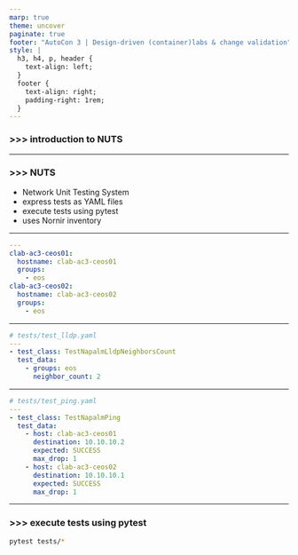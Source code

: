```yaml
---
marp: true
theme: uncover
paginate: true
footer: "AutoCon 3 | Design-driven (container)labs & change validation"
style: |
  h3, h4, p, header {
    text-align: left;
  }
  footer {
    text-align: right;
    padding-right: 1rem;
  }
---
```

<!-- _class: lead invert -->

### >>> introduction to NUTS

---
<!-- _header: introduction to NUTS -->

### >>> NUTS
- Network Unit Testing System
- express tests as YAML files
- execute tests using pytest
- uses Nornir inventory

---
<!-- _header: peep into the Nornir hosts.yaml -->

```yaml
---
clab-ac3-ceos01:
  hostname: clab-ac3-ceos01
  groups:
    - eos
clab-ac3-ceos02:
  hostname: clab-ac3-ceos02
  groups:
    - eos
```

---
<!-- _header: LLDP test -->

```yaml
# tests/test_lldp.yaml
---
- test_class: TestNapalmLldpNeighborsCount
  test_data:
    - groups: eos
      neighbor_count: 2
```

---
<!-- _header: Ping test -->

```yaml
# tests/test_ping.yaml
---
- test_class: TestNapalmPing
  test_data:
    - host: clab-ac3-ceos01
      destination: 10.10.10.2
      expected: SUCCESS
      max_drop: 1
    - host: clab-ac3-ceos02
      destination: 10.10.10.1
      expected: SUCCESS
      max_drop: 1
```

---
<!-- _header: NUTS test execution -->

### >>> execute tests using pytest
```bash
pytest tests/*
```

```bash

```